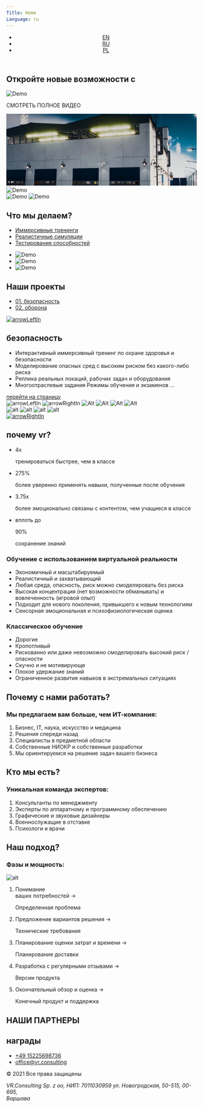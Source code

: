```yaml
---
Title: Home
Language: ru
---
```

<div class="firstBack">
<div class="firstScreen relative">
    <header class="topMenu a1440">
        <div class="mainLinks">
            <a class="logoA" href="https://p.cx.ua/vr/"></a>
            <ul class="languageSet">
                <li class="language verticalLine"><a class="languageText HeliosExtC" href="https://p.cx.ua/vr/">EN</a></li>
                <li class="language verticalLine"><a class="languageText HeliosExtC active" href="https://p.cx.ua/vr/ru/">RU</a></li>
                <li class="language"><a class="languageText HeliosExtC" href="/">PL</a></li>
            </ul>
        </div>
        <a href="#Screen2" title="Demo" class="navy"></a>
    </header>
    <div class="mainTitle">
        <div class="frame">
            <h2 class="opportunity colorW Ag24">Откройте новые возможности с</h2>
            <div class="virtual-word"></div>
            <div class="reality-word"></div>
        </div>
    </div>
    <div class="video a1440">
        <div class="playPanel">
        <div class="play">
          <img alt="Demo" src="https://p.cx.ua/vr/media/images/img/playButton.svg">
        </div>
        <p class="watch HeliosExtC">СМОТРЕТЬ ПОЛНОЕ ВИДЕО</p>
        </div>
<picture class="topPoster">
<source srcset="https://p.cx.ua/vr/media/images/img/topVideoPoster.webp" type="image/webp">
<source srcset="https://p.cx.ua/vr/media/images/img/topVideoPoster.jpg" type="image/jpeg">
<img alt="Demo" class="topPoster" src="/media/images/img/topVideoPoster.png">
<img alt="Demo" class="topPoster" src="/media/images/old-fence.jpg">
</picture>
    </div>
<div class="a1440"><a title="title" class="moveScreen" href="#Screen2"></a></div>
<div class="VR">
    <img class="V" alt="Demo" src="https://p.cx.ua/vr/media/images/img/V.svg">
    <img class="R" alt="Demo" src="https://p.cx.ua/vr/media/images/img/R.svg">
</div>
</div>
</div>
<section id="Screen2" class="do a1440">
<div class="doInfo">
<div class="doInfoH2">
<h2 class="whatDo upperText Ag48 colorW">Что мы делаем?</h2>
</div>
<ul class="doLinks">
<li class="doli"><a title="title" href="#whatDid1" class="Ag18 doA doLinksActive">Иммерсивные тренинги</a></li>
<li class="doli"><a title="title"  href="#whatDid2" class="colorGrey doA Ag18">Реалистичные симуляции</a></li>
<li class="doli"><a title="title"  href="#whatDid3" class="colorGrey doA Ag18">Тестирование способностей</a></li>
</ul>
</div>
<div class="doImages">
<ul class="whatDid">
<li class="whatDidWe" id="whatDid1"><img class="w100percents" alt="Demo" src="https://p.cx.ua/vr/media/images/img/WhatDoWeDo1.png"></li>
<li class="whatDidWe" id="whatDid2"><img class="w100percents" alt="Demo" src="https://p.cx.ua/vr/media/images/img/WhatDoWeDo1.png"></li>
<li class="whatDidWe" id="whatDid3"><img class="w100percents" alt="Demo" src="https://p.cx.ua/vr/media/images/img/WhatDoWeDo1.png"></li>
</ul>
</div>
</section>
<section class="screen3 Slides">
<div class="doInfoH2">
<h2 class="whatDo upperText Ag48 colorW">Наши проекты</h2>
</div>
<ul class="doLinks doLinks-project">
<li class="doli doli-projects"><a title="title" href="#whatDid1" class="Ag24 doA doA-project doLinksActive">01. безопасность</a></li>
<li class="doli doli-projects"><a title="title" href="#whatDid2" class="colorGrey doA doA-project Ag24">02. оборона</a></li>
</ul>
<div class="outSlide">
<a title="title" class="outSlideLeft arrowDirectionOut" href="/">
<img class="arrowDirectionOut" alt="arrowLeftIn" src="https://p.cx.ua/vr/media/images/img/arrowLeftOut.svg">
</a>
<div class="inSlide">
<div class="inSlideText">
<h2 class="outSlideH2 colorW Ag36 lineHeight44 upperText">безопасность</h2>
<ul class="outSlideUl">
<li class="outSlideLi blueLine blueLineLi colorW Ag18 lineHeight40">Интерактивный иммерсивный тренинг по охране здоровья и безопасности</li>
<li class="outSlideLi blueLine blueLineLi colorW Ag18 lineHeight40">Моделирование опасных сред с высоким риском без какого-либо риска</li>
<li class="outSlideLi blueLine blueLineLi colorW Ag18 lineHeight40">Реплика реальных локаций, рабочих задач и оборудования</li>
<li class="outSlideLi blueLine blueLineLi colorW Ag18 lineHeight40">Многоотраслевые задания Режимы обучения и экзаменов ...</li>
</ul>
<a title="title" href="/" class="GoTo colorW Ag14 lineHeight30 upperText">перейти на страницу</a>
</div>
<div class="outSlideSet">
<div class="SlideSetIn relative">
<img class="arrowDirectionIn arrowLeftIn" alt="arrowLeftIn" src="https://p.cx.ua/vr/media/images/img/arrowLeftIn.svg">
<img class="arrowDirectionIn arrowRightIn" alt="arrowRightIn" src="https://p.cx.ua/vr/media/images/img/arrowRightIn.svg">
<img class="outSlideBigImg outSlideBigImgAct" alt="Alt" src="https://p.cx.ua/vr/media/images/img/inSlideImgBig1.png">
<img class="outSlideBigImg" alt="Alt" src="https://p.cx.ua/vr/media/images/img/inSlideImgBig1.png">
<img class="outSlideBigImg" alt="Alt" src="https://p.cx.ua/vr/media/images/img/inSlideImgBig1.png">
<img class="outSlideBigImg" alt="Alt" src="https://p.cx.ua/vr/media/images/img/inSlideImgBig1.png">
</div>
<div class="outSlideImages">
<img alt="alt" class="outSlideImg" src="https://p.cx.ua/vr/media/images/img/inSlideImg1.png">
<img alt="alt" class="outSlideImg" src="https://p.cx.ua/vr/media/images/img/inSlideImg1.png">
<img alt="alt" class="outSlideImg" src="https://p.cx.ua/vr/media/images/img/inSlideImg1.png">
<img alt="alt" class="outSlideImg" src="https://p.cx.ua/vr/media/images/img/inSlideImg1.png">
</div>
</div>
</div>
<a title="title" class="outSlideLeft arrowDirectionOut" href="/">
<img class="arrowDirectionOut" alt="arrowRightIn" src="https://p.cx.ua/vr/media/images/img/arrowRightOut.svg">
</a>
</div>
</section>
<div class="Digits">
<section id="S4" class="WhyVR">
<div class="a1440">
<h2 class="WhyVRH2 upperText Ag48 colorW horizonLine">почему vr?</h2>
<ul class="digits">
<li class="digitsLi digits1">
<p class="digitsDigit Ag72 colorViolet">4x</p>
<p class="digitsText mw235 Ag18 lineHeight24 colorW digitsText1">тренироваться быстрее, чем в классе</p>
</li>
<li class="digitsLi digits2">
<p class="digitsDigit Ag72 colorViolet">275%</p>
<p class="digitsText mw235 Ag18 lineHeight24 colorW digitsText2">более уверенно применять навыки, полученные после обучения</p>
</li>
<li class="digitsLi digits3">
<p class="digitsDigit Ag72 colorViolet">3.75x</p>
<p class="digitsText mw235 Ag18 lineHeight24 colorW digitsText3">более эмоционально связаны с контентом, чем учащиеся в классе</p>
</li>
<li class="digitsLi digits4 digitsLiUp">
<p class="digitsText mw235 Ag14 colorW digitsUp">вплоть до</p>
<p class="digitsDigit Ag72 colorViolet">90%</p>
<p class="digitsText mw235 Ag18 lineHeight24 colorW digitsText">сохранение знаний</p>
</li>
</ul>
<div class="Compare">
<div class="good">
<h3 class="goodH3 Ag24 colorW upperText">Обучение с использованием виртуальной реальности</h3>
<ul class="goodUl">
<li class="Ag18 lineHeight30 goodLi colorW">Экономичный и масштабируемый</li>
<li class="Ag18 lineHeight30 goodLi colorW">Реалистичный и захватывающий</li>
<li class="Ag18 lineHeight30 goodLi colorW">Любая среда, опасность, риск можно смоделировать без риска</li>
<li class="Ag18 lineHeight30 goodLi colorW">Высокая концентрация (нет возможности обманывать) и вовлеченность (игровой опыт)</li>
<li class="Ag18 lineHeight30 goodLi colorW">Подходит для нового поколения, привыкшего к новым технологиям</li>
<li class="Ag18 lineHeight30 goodLi colorW">Сенсорная эмоциональная и психофизиологическая оценка</li>
</ul>
</div>
<div class="bad">
<h3 class="badH3 Ag24 colorGrey7 upperText">Классическое обучение</h3>
<ul class="badUl">
<li class="Ag18 lineHeight30 badLi colorGrey7">Дорогие</li>
<li class="Ag18 lineHeight30 badLi colorGrey7">Кропотливый</li>
<li class="Ag18 lineHeight30 badLi colorGrey7">Рискованно или даже невозможно смоделировать высокий риск / опасности</li>
<li class="Ag18 lineHeight30 badLi colorGrey7">Скучно и не мотивирующе</li>
<li class="Ag18 lineHeight30 badLi colorGrey7">Плохое удержание знаний</li>
<li class="Ag18 lineHeight30 badLi colorGrey7">Ограниченное развитие навыков в экстремальных ситуациях</li>
</ul>
</div>
</div>
</div>
</section>
</div>
<div class="faceGlasses">
<section id="S5" class="a1440 WhoWe horizonLine">
<div class="leftInfo">
<h2 class="whatDo upperText Ag48 colorW">Почему с нами работать?</h2>
<h3 class="colorW Ag24 upperText WhoWeH3">Мы предлагаем вам больше, чем ИТ-компания:</h3>
<ol class="WhoWeOl WhoWeOlLeft">
<li class="Ag18 blueLine WhoWeText blueLine colorW WhoWeLi0">Бизнес, IT, наука, искусство и медицина</li>
<li class="Ag18 blueLine WhoWeText blueLine colorW WhoWeLi0">Решения спереди назад</li>
<li class="Ag18 blueLine WhoWeText blueLine colorW WhoWeLi0">Специалисты в предметной области</li>
<li class="Ag18 blueLine WhoWeText blueLine colorW WhoWeLi0">Собственные НИОКР и собственные разработки</li>
<li class="Ag18 blueLine WhoWeText blueLine colorW WhoWeLi0">Мы ориентируемся на решение задач вашего бизнеса</li>
</ol>
</div>
<div class="rightInfo">
<h2 class="whatDo upperText Ag48 colorW WhoWeH2Right">Кто мы есть?</h2>
<h3 class="colorW Ag24 upperText WhoWeH3 WhoWeH3Right">Уникальная команда экспертов:</h3>
<ol class="WhoWeOl WhoWeOlRight">
<li class="Ag18 lineHeight40 blueLine WhoWeText blueLine colorW WhoWeLi1">Консультанты по менеджменту</li>
<li class="Ag18 lineHeight40 blueLine WhoWeText blueLine colorW WhoWeLi1">Эксперты по аппаратному и программному обеспечению</li>
<li class="Ag18 lineHeight40 blueLine WhoWeText blueLine colorW WhoWeLi1">Графические и звуковые дизайнеры</li>
<li class="Ag18 lineHeight40 blueLine WhoWeText blueLine colorW WhoWeLi1">Военнослужащие в отставке</li>
<li class="Ag18 lineHeight40 blueLine WhoWeText blueLine colorW WhoWeLi1">Психологи и врачи</li>
</ol>
</div>
</section>
</div>
<div class="BackWords">
<section id="S6" class="a1440 relative">
<div class="approach horizonLine">
<div class="approachOl">
<h2 class="approachH2 upperText Ag48 colorW">Наш подход?</h2>
<h3 class="colorW Ag24 upperText WhoWeH3 WhoWeH3Right approachH3">Фазы и мощность:</h3>
<img alt="alt" class="approachImg" src="https://p.cx.ua/vr/media/images/img/PhasesAndOutput.png">
</div>
<div class="stepPartners">
<ol class="steps">
<li class="one stepsBefore">
<p class="Ag18 stepsP colorGrey7">Понимание<br/> ваших потребностей → </p>
<p class="Ag18 stepsP colorW">Определенная проблема</p></li>
<li class="two stepsBefore">
<p class="Ag18 stepsP colorGrey7">Предложение вариантов решения → </p>
<p class="Ag18 stepsP colorW">Технические требования </p></li>
<li class="three stepsBefore">
<p class="Ag18 stepsP colorGrey7">Планирование оценки затрат и времени → </p>
<p class="Ag18 stepsP colorW">Планирование доставки</p></li>
<li class="four stepsBefore">
<p class="Ag18 stepsP colorGrey7">Разработка с регулярными отзывами → </p>
<p class="Ag18 stepsP colorW">Версии продукта </p></li>
<li class="five stepsBefore">
<p class="Ag18 stepsP colorGrey7">Окончательный обзор и оценка →</p>
<p class="Ag18 stepsP colorW">Конечный продукт и поддержка</p></li>
</ol>
<div class="partnersSet">
<div class="partnersSetTop partnersSetH2 horizonLine">
<h2 class="partnersSetText whatDo upperText Ag48 colorW">НАШИ ПАРТНЕРЫ</h2>
</div>
<div class="partnersSetIcons">
<p class="partner partner1"></p>
<p class="partner partner2"></p>
<p class="partner partner3"></p>
<p class="partner partner4"></p>
<p class="partner partner5"></p>
</div>
</div>
</div>
</div>
<div class="partners20">
<div class="partners20H2 partnersSetH2">
<h2 class="whatDo upperText Ag48 colorW">награды</h2>
</div>
<div class="partnersSetIcons">
<p class="partner partner1"></p>
<p class="partner partner2"></p>
<p class="partner partner3"></p>
<p class="partner partner4"></p>
<p class="partner partner5"></p>
<p class="partner partner3"></p>
</div>
</div>
</section>
</div>
<footer id="foot" class="a1440 foot horizonLine">
<a class="logoA logoA-bottom" href="/"></a>
<ul class="contacts">
<li class="contactsLi">
<a class="contactsA contactsPhone Ag18 colorViolet" href="tel:4915225698736">+49 15225698736</a>
</li>
<li class="contactsLi">
<a class="contactsA  contactEmail Ag18 colorViolet" href="mailto:office@vr.consulting">office@vr.consulting</a></li>
</ul>
<p class="copyRight">
<span class="copyRightSpan CR Ag14 colorW">© 2021</span>
<span class="copyRightSpan Law Ag14 colorW">Все права защищены</span>
</p>
<address class="address Ag18 colorGrey8">VR.Consulting Sp. z oo, НИП: 7011030959 ул. Новогродская, 50-515, 00-695,<br/>Варшава</address>
</footer>
